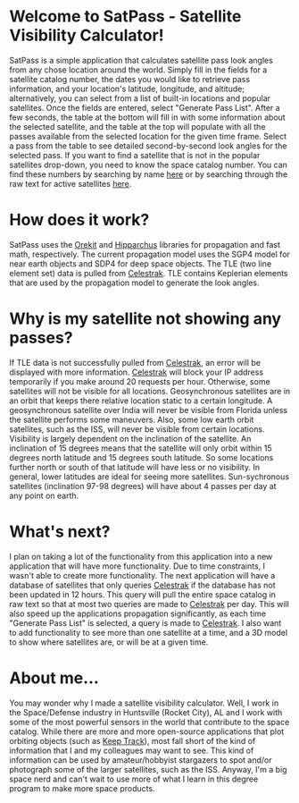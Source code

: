 # Welcome to SatPass - Satellite Visibility Calculator!

SatPass is a simple application that calculates satellite pass look angles from any chose location around the world. Simply fill in the fields for a satellite catalog number, the dates you would like to retrieve pass information, and your location's latitude, longitude, and altitude; alternatively, you can select from a list of built-in locations and popular satellites. Once the fields are entered, select "Generate Pass List". After a few seconds, the table at the bottom will fill in with some information about the selected satellite, and the table at the top will populate with all the passes available from the selected location for the given time frame. Select a pass from the table to see detailed second-by-second look angles for the selected pass. If you want to find a satellite that is not in the popular satellites drop-down, you need to know the space catalog number. You can find these numbers by searching by name [here](https://celestrak.org/satcat/search.php) or by searching through the raw text for active satellites [here](https://celestrak.org/NORAD/elements/gp.php?GROUP=active&FORMAT=tle).

# How does it work?
SatPass uses the [Orekit](https://www.orekit.org/) and [Hipparchus](https://www.hipparchus.org/) libraries for propagation and fast math, respectively. The current propagation model uses the SGP4 model for near earth objects and SDP4 for deep space objects. The TLE (two line element set) data is pulled from [Celestrak](https://celestrak.org/). TLE contains Keplerian elements that are used by the propagation model to generate the look angles.

# Why is my satellite not showing any passes?
If TLE data is not successfully pulled from [Celestrak](https://celestrak.org/), an error will be displayed with more information. [Celestrak](https://celestrak.org/) will block your IP address temporarily if you make around 20 requests per hour. Otherwise, some satellites will not be visible for all locations. Geosynchronous satellites are in an orbit that keeps there relative location static to a certain longitude. A geosynchronous satellite over India will never be visible from Florida unless the satellite performs some maneuvers. Also, some low earth orbit satellites, such as the ISS, will never be visible from certain locations. Visibility is largely dependent on the inclination of the satellite. An inclination of 15 degrees means that the satellite will only orbit within 15 degrees north latitude and 15 degrees south latitude. So some locations further north or south of that latitude will have less or no visibility. In general, lower latitudes are ideal for seeing more satellites. Sun-sychronous satellites (inclination 97-98 degrees) will have about 4 passes per day at any point on earth.

# What's next?
I plan on taking a lot of the functionality from this application into a new application that will have more functionality. Due to time constraints, I wasn't able to create more functionality. The next application will have a database of satellites that only queries [Celestrak](https://celestrak.org/) if the database has not been updated in 12 hours. This query will pull the entire space catalog in raw text so that at most two queries are made to [Celestrak](https://celestrak.org/) per day. This will also speed up the applications propagation significantly, as each time "Generate Pass List" is selected, a query is made to [Celestrak](https://celestrak.org/). I also want to add functionality to see more than one satellite at a time, and a 3D model to show where satellites are, or will be at a given time.

# About me...
You may wonder why I made a satellite visibility calculator. Well, I work in the Space/Defense industry in Huntsville (Rocket City), AL and I work with some of the most powerful sensors in the world that contribute to the space catalog. While there are more and more open-source applications that plot orbiting objects (such as [Keep Track](https://www.keeptrack.space/)), most fall short of the kind of information that I and my colleagues may want to see. This kind of information can be used by amateur/hobbyist stargazers to spot and/or photograph some of the larger satellites, such as the ISS. Anyway, I'm a big space nerd and can't wait to use more of what I learn in this degree program to make more space products.